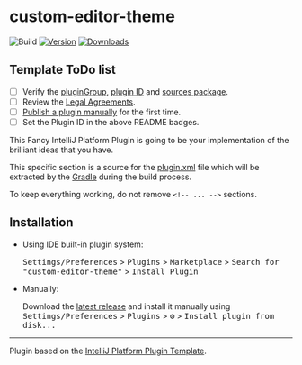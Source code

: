 # custom-editor-theme

![Build](https://github.com/magus424/custom-editor-theme/workflows/Build/badge.svg)
[![Version](https://img.shields.io/jetbrains/plugin/v/com.github.magus424.customeditortheme.svg)](https://plugins.jetbrains.com/plugin/com.github.magus424.customeditortheme)
[![Downloads](https://img.shields.io/jetbrains/plugin/d/com.github.magus424.customeditortheme.svg)](https://plugins.jetbrains.com/plugin/com.github.magus424.customeditortheme)

## Template ToDo list
- [ ] Verify the [pluginGroup](/gradle.properties), [plugin ID](/src/main/resources/META-INF/plugin.xml) and [sources package](/src/main/kotlin).
- [ ] Review the [Legal Agreements](https://plugins.jetbrains.com/docs/marketplace/legal-agreements.html).
- [ ] [Publish a plugin manually](https://plugins.jetbrains.com/docs/intellij/publishing-plugin.html?from=IJPluginTemplate) for the first time.
- [ ] Set the Plugin ID in the above README badges.

<!-- Plugin description -->
This Fancy IntelliJ Platform Plugin is going to be your implementation of the brilliant ideas that you have.

This specific section is a source for the [plugin.xml](/src/main/resources/META-INF/plugin.xml) file which will be extracted by the [Gradle](/build.gradle.kts) during the build process.

To keep everything working, do not remove `<!-- ... -->` sections. 
<!-- Plugin description end -->

## Installation

- Using IDE built-in plugin system:
  
  <kbd>Settings/Preferences</kbd> > <kbd>Plugins</kbd> > <kbd>Marketplace</kbd> > <kbd>Search for "custom-editor-theme"</kbd> >
  <kbd>Install Plugin</kbd>
  
- Manually:

  Download the [latest release](https://github.com/magus424/custom-editor-theme/releases/latest) and install it manually using
  <kbd>Settings/Preferences</kbd> > <kbd>Plugins</kbd> > <kbd>⚙️</kbd> > <kbd>Install plugin from disk...</kbd>


---
Plugin based on the [IntelliJ Platform Plugin Template][template].

[template]: https://github.com/JetBrains/intellij-platform-plugin-template
